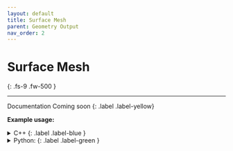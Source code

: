 ```yaml
---
layout: default
title: Surface Mesh
parent: Geometry Output
nav_order: 2
---
```


# Surface Mesh
{: .fs-9 .fw-500 }

---

Documentation Coming soon
{: .label .label-yellow}

__Example usage:__

<details markdown="1">
<summary markdown="1">
C++
{: .label .label-blue }
</summary>
```c++
auto domain = psSmartPointer<psDomain<NumericType, D>>::New();
...
// create geometry in domain
...
domain->saveSurfaceMesh("fileName", true);
```
</details>

<details markdown="1">
<summary markdown="1">
Python:
{: .label .label-green }
</summary>
```python
domain = vps.Domain()
...
# create geometry in domain
...
domain.saveSurfaceMesh(fileName="fileName", addMaterialIds=True)
```
</details>